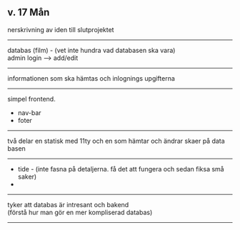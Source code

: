 
## v. 17 Mån  
nerskrivning av iden till slutprojektet

---

databas (film) - (vet inte hundra vad databasen ska vara)  
admin login --> add/edit  

---

informationen som ska hämtas och inlognings upgifterna

---

simpel frontend.
 - nav-bar
 - foter

---

två delar en statisk med 11ty och en som hämtar och ändrar skaer på data basen

--- 

 - tide - (inte fasna på detaljerna. få det att fungera och sedan fiksa små saker)
 - 
---

tyker att databas är intresant och bakend  
(förstå hur man gör en mer kompliserad databas)

---
